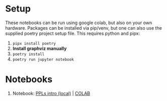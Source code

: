 # Setup
These notebooks can be run using google colab, but also on your own hardware.
Packages can be installed via pip/venv, but one can also use the supplied poetry project setup file.
This requires python and pipx:

1. `pipx install poetry`
1. **Install graphviz manually**
1. `poetry install`
1. `poetry run jupyter notebook`

# Notebooks
1. Notebook: [PPLs intro (local)](students_PPLs_Intro.ipynb) | [COLAB](https://colab.research.google.com/github/probabilisticai/tropai-2024/blob/master/day1/students_PPLs_Intro.ipynb)